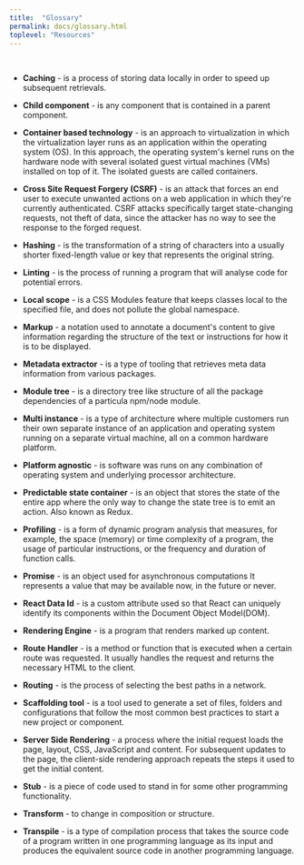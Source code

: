 ```yaml
---
title:  "Glossary"
permalink: docs/glossary.html
toplevel: "Resources"
---
```


<br />

* **Caching** - is a process of storing data locally in order to speed up 
subsequent retrievals. 

* **Child component** - is any component that is contained in a parent component.

* **Container based technology** - is an approach to virtualization in which 
the virtualization layer runs as an application within the operating system (OS). 
In this approach, the operating system's kernel runs on the hardware node with 
several isolated guest virtual machines (VMs) installed on top of it. 
The isolated guests are called containers. 

* **Cross Site Request Forgery (CSRF)** - is an attack that forces an end user 
to execute unwanted actions on a web application in which they're currently 
authenticated. CSRF attacks specifically target state-changing requests, not 
theft of data, since the attacker has no way to see the response to the forged 
request. 

* **Hashing** - is the transformation of a string of characters into a usually 
shorter fixed-length value or key that represents the original string. 

* **Linting** - is the process of running a program that will analyse code for 
potential errors.

* **Local scope** - is a CSS Modules feature that keeps classes local to the 
specified file, and does not pollute the global namespace. 

* **Markup** - a notation used to annotate a document's content to give 
information regarding the structure of the text or instructions for how it is 
to be displayed.

* **Metadata extractor** - is a type of tooling that retrieves meta data 
information from various packages. 

* **Module tree** - is a directory tree like structure of all the package 
dependencies of a particula npm/node module. 

* **Multi instance** - is a type of architecture where multiple customers run 
their own separate instance of an application and operating system running on 
a separate virtual machine, all on a common hardware platform. 

* **Platform agnostic** - is software was runs on any combination of operating 
system and underlying processor architecture. 

* **Predictable state container** - is an object that stores the state of the 
entire app where the only way to change the state tree is to emit an action. 
Also known as Redux. 

* **Profiling** - is a form of dynamic program analysis that measures, 
for example, the space (memory) or time complexity of a program, the usage of 
particular instructions, or the frequency and duration of function calls.

* **Promise** - is an object used for asynchronous computations It represents 
a value that may be available now, in the future or never. 

* **React Data Id** - is a custom attribute used so that React can uniquely 
identify its components within the Document Object Model(DOM).

* **Rendering Engine** - is a program that renders marked up content. 

* **Route Handler** - is a method or function that is executed when a certain 
route was requested. It usually handles the request and returns the necessary 
HTML to the client. 

* **Routing** - is the process of selecting the best paths in a network. 

* **Scaffolding tool** - is a tool used to generate a set of files, folders 
and configurations that follow the most common best practices to start a new 
project or component. 

* **Server Side Rendering** - a process where the initial request loads the page, 
layout, CSS, JavaScript and content. For subsequent updates to the page, the 
client-side rendering approach repeats the steps it used to get the initial content.

* **Stub** - is a piece of code used to stand in for some other programming 
functionality. 

* **Transform** - to change in composition or structure. 

* **Transpile** -  is a type of compilation process that takes the source code 
of a program written in one programming language as its input and produces 
the equivalent source code in another programming language.
